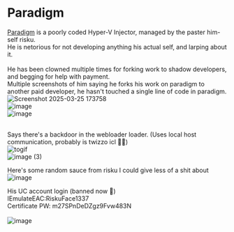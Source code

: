 # Paradigm
[Paradigm](https://paradigm.directory/) is a poorly coded Hyper-V Injector, managed by the paster him-self risku.<br />
He is netorious for not developing anything his actual self, and larping about it. <br /><br />
He has been clowned multiple times for forking work to shadow developers, and begging for help with payment. <br />
Multiple screenshots of him saying he forks his work on paradigm to another paid developer, he hasn't touched a single line of code in paradigm.<br />
![Screenshot 2025-03-25 173758](https://github.com/user-attachments/assets/3aafd615-f64e-4eff-98c6-621da31f09d2)<br />
![image](https://github.com/user-attachments/assets/f7d69f77-45b8-46db-80c3-fbe09d7dea8b)<br />
![image](https://github.com/user-attachments/assets/aa553de2-d74f-491f-95db-bc78f6dc5a60)<br /><br />

Says there's a backdoor in the webloader loader. (Uses local host communication, probably is twizzo icl 🤣🤣)<br />
![togif](https://github.com/user-attachments/assets/4aefdf29-60ee-4852-85ce-8059912236e8)<br />
![image (3)](https://github.com/user-attachments/assets/9d34c143-1e2f-4494-a0e7-849b6362c11a)<br />

Here's some random sauce from risku I could give less of a shit about <br />
![image](https://github.com/user-attachments/assets/acdac87d-c033-4f4a-9024-976b35843f68)<br />

His UC account login (banned now 🤣)<br />
IEmulateEAC:RiskuFace1337<br />
Certificate PW: m27SPnDeDZgz9Fvw483N<br /><br />
![image](https://github.com/user-attachments/assets/547e7c03-baed-4dc9-b4e0-60ae7b25850b)
